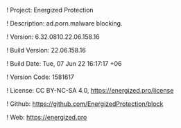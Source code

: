 ! Project: Energized Protection

! Description: ad.porn.malware blocking.

! Version: 6.32.0810.22.06.158.16

! Build Version: 22.06.158.16

! Build Date: Tue, 07 Jun 22 16:17:17 +06

! Version Code: 1581617

! License: CC BY-NC-SA 4.0, https://energized.pro/license

! Github: https://github.com/EnergizedProtection/block

! Web: https://energized.pro
